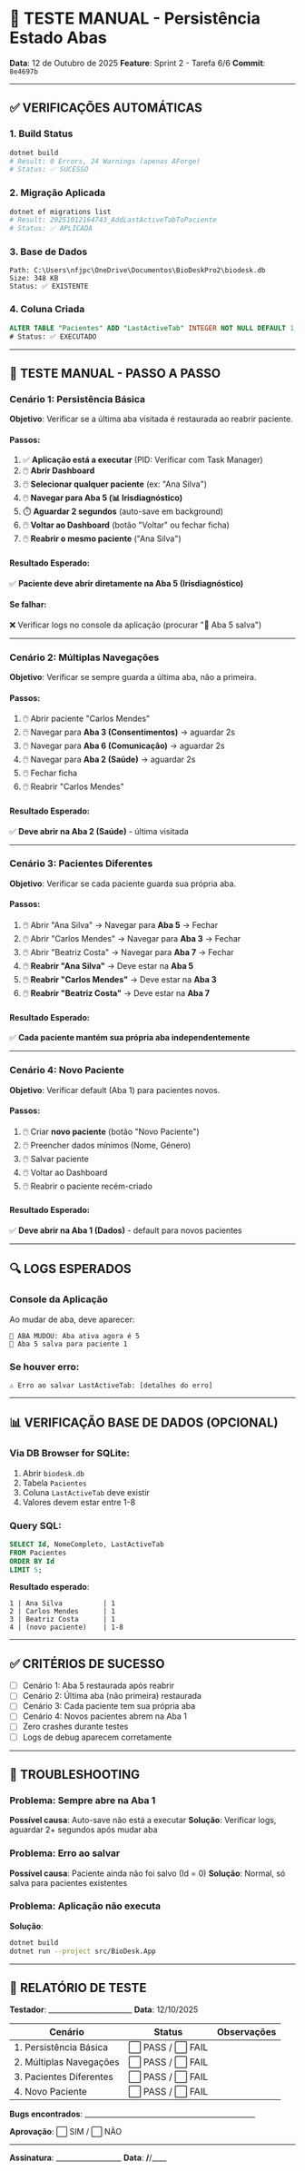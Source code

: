 # 🧪 TESTE MANUAL - Persistência Estado Abas
**Data**: 12 de Outubro de 2025
**Feature**: Sprint 2 - Tarefa 6/6
**Commit**: `8e4697b`

---

## ✅ VERIFICAÇÕES AUTOMÁTICAS

### 1. Build Status
```bash
dotnet build
# Result: 0 Errors, 24 Warnings (apenas AForge)
# Status: ✅ SUCESSO
```

### 2. Migração Aplicada
```bash
dotnet ef migrations list
# Result: 20251012164743_AddLastActiveTabToPaciente
# Status: ✅ APLICADA
```

### 3. Base de Dados
```
Path: C:\Users\nfjpc\OneDrive\Documentos\BioDeskPro2\biodesk.db
Size: 348 KB
Status: ✅ EXISTENTE
```

### 4. Coluna Criada
```sql
ALTER TABLE "Pacientes" ADD "LastActiveTab" INTEGER NOT NULL DEFAULT 1;
# Status: ✅ EXECUTADO
```

---

## 📱 TESTE MANUAL - PASSO A PASSO

### Cenário 1: Persistência Básica

**Objetivo**: Verificar se a última aba visitada é restaurada ao reabrir paciente.

#### Passos:
1. ✅ **Aplicação está a executar** (PID: Verificar com Task Manager)
2. 🖱️ **Abrir Dashboard**
3. 🖱️ **Selecionar qualquer paciente** (ex: "Ana Silva")
4. 🖱️ **Navegar para Aba 5 (📊 Irisdiagnóstico)**
5. ⏱️ **Aguardar 2 segundos** (auto-save em background)
6. 🖱️ **Voltar ao Dashboard** (botão "Voltar" ou fechar ficha)
7. 🖱️ **Reabrir o mesmo paciente** ("Ana Silva")

#### Resultado Esperado:
✅ **Paciente deve abrir diretamente na Aba 5 (Irisdiagnóstico)**

#### Se falhar:
❌ Verificar logs no console da aplicação (procurar "💾 Aba 5 salva")

---

### Cenário 2: Múltiplas Navegações

**Objetivo**: Verificar se sempre guarda a última aba, não a primeira.

#### Passos:
1. 🖱️ Abrir paciente "Carlos Mendes"
2. 🖱️ Navegar para **Aba 3 (Consentimentos)** → aguardar 2s
3. 🖱️ Navegar para **Aba 6 (Comunicação)** → aguardar 2s
4. 🖱️ Navegar para **Aba 2 (Saúde)** → aguardar 2s
5. 🖱️ Fechar ficha
6. 🖱️ Reabrir "Carlos Mendes"

#### Resultado Esperado:
✅ **Deve abrir na Aba 2 (Saúde)** - última visitada

---

### Cenário 3: Pacientes Diferentes

**Objetivo**: Verificar se cada paciente guarda sua própria aba.

#### Passos:
1. 🖱️ Abrir "Ana Silva" → Navegar para **Aba 5** → Fechar
2. 🖱️ Abrir "Carlos Mendes" → Navegar para **Aba 3** → Fechar
3. 🖱️ Abrir "Beatriz Costa" → Navegar para **Aba 7** → Fechar
4. 🖱️ **Reabrir "Ana Silva"** → Deve estar na **Aba 5**
5. 🖱️ **Reabrir "Carlos Mendes"** → Deve estar na **Aba 3**
6. 🖱️ **Reabrir "Beatriz Costa"** → Deve estar na **Aba 7**

#### Resultado Esperado:
✅ **Cada paciente mantém sua própria aba independentemente**

---

### Cenário 4: Novo Paciente

**Objetivo**: Verificar default (Aba 1) para pacientes novos.

#### Passos:
1. 🖱️ Criar **novo paciente** (botão "Novo Paciente")
2. 🖱️ Preencher dados mínimos (Nome, Género)
3. 🖱️ Salvar paciente
4. 🖱️ Voltar ao Dashboard
5. 🖱️ Reabrir o paciente recém-criado

#### Resultado Esperado:
✅ **Deve abrir na Aba 1 (Dados)** - default para novos pacientes

---

## 🔍 LOGS ESPERADOS

### Console da Aplicação
Ao mudar de aba, deve aparecer:
```
🔄 ABA MUDOU: Aba ativa agora é 5
💾 Aba 5 salva para paciente 1
```

### Se houver erro:
```
⚠️ Erro ao salvar LastActiveTab: [detalhes do erro]
```

---

## 📊 VERIFICAÇÃO BASE DE DADOS (OPCIONAL)

### Via DB Browser for SQLite:
1. Abrir `biodesk.db`
2. Tabela `Pacientes`
3. Coluna `LastActiveTab` deve existir
4. Valores devem estar entre 1-8

### Query SQL:
```sql
SELECT Id, NomeCompleto, LastActiveTab
FROM Pacientes
ORDER BY Id
LIMIT 5;
```

**Resultado esperado**:
```
1 | Ana Silva          | 1
2 | Carlos Mendes      | 1
3 | Beatriz Costa      | 1
4 | (novo paciente)    | 1-8
```

---

## ✅ CRITÉRIOS DE SUCESSO

- [ ] Cenário 1: Aba 5 restaurada após reabrir
- [ ] Cenário 2: Última aba (não primeira) restaurada
- [ ] Cenário 3: Cada paciente tem sua própria aba
- [ ] Cenário 4: Novos pacientes abrem na Aba 1
- [ ] Zero crashes durante testes
- [ ] Logs de debug aparecem corretamente

---

## 🐛 TROUBLESHOOTING

### Problema: Sempre abre na Aba 1
**Possível causa**: Auto-save não está a executar
**Solução**: Verificar logs, aguardar 2+ segundos após mudar aba

### Problema: Erro ao salvar
**Possível causa**: Paciente ainda não foi salvo (Id = 0)
**Solução**: Normal, só salva para pacientes existentes

### Problema: Aplicação não executa
**Solução**:
```bash
dotnet build
dotnet run --project src/BioDesk.App
```

---

## 📝 RELATÓRIO DE TESTE

**Testador**: _______________________
**Data**: 12/10/2025

| Cenário | Status | Observações |
|---------|--------|-------------|
| 1. Persistência Básica | ⬜ PASS / ⬜ FAIL | |
| 2. Múltiplas Navegações | ⬜ PASS / ⬜ FAIL | |
| 3. Pacientes Diferentes | ⬜ PASS / ⬜ FAIL | |
| 4. Novo Paciente | ⬜ PASS / ⬜ FAIL | |

**Bugs encontrados**: _______________________________________________

**Aprovação**: ⬜ SIM / ⬜ NÃO

---

**Assinatura**: __________________ **Data**: __/__/____
